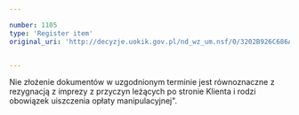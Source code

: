 ```yaml
---

number: 1105
type: 'Register item'
original_uri: 'http://decyzje.uokik.gov.pl/nd_wz_um.nsf/0/3202B926C686A721C12572DD003297FD?OpenDocument'


---
```


Nie złożenie dokumentów w uzgodnionym terminie jest równoznaczne z rezygnacją z imprezy z przyczyn leżących po stronie Klienta i rodzi obowiązek uiszczenia opłaty manipulacyjnej".
